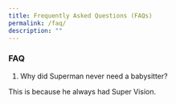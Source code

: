 ```yaml
---
title: Frequently Asked Questions (FAQs)
permalink: /faq/
description: ""
---
```

### **FAQ**

1. Why did Superman never need a babysitter?

This is because he always had Super Vision.